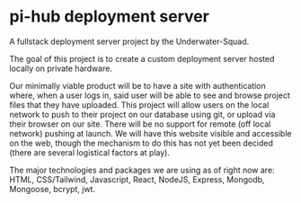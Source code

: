 # pi-hub deployment server

A fullstack deployment server project by the Underwater-Squad. 

The goal of this project is to create a custom deployment server hosted locally on private hardware.

Our minimally viable product will be to have a site with authentication where, when a user logs in, said user will be able to see and browse project files that they have uploaded. This project will allow users on the local network to push to their project on our database using git, or upload via their browser on our site. There will be no support for remote (off local network) pushing at launch. We will have this website visible and accessible on the web, though the mechanism to do this has not yet been decided (there are several logistical factors at play).

The major technologies and packages we are using as of right now are:
HTML, CSS/Tailwind, Javascript, React, NodeJS, Express, Mongodb, Mongoose, bcrypt, jwt.
